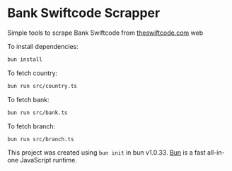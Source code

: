 # Bank Swiftcode Scrapper

Simple tools to scrape Bank Swiftcode from [theswiftcode.com](https://theswiftcode.com) web

To install dependencies:

```bash
bun install
```

To fetch country:

```bash
bun run src/country.ts
```

To fetch bank:

```bash
bun run src/bank.ts
```

To fetch branch:

```bash
bun run src/branch.ts
```

This project was created using `bun init` in bun v1.0.33. [Bun](https://bun.sh) is a fast all-in-one JavaScript runtime.
